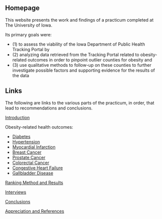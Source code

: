 ## Homepage

This website presents the work and findings of a practicum completed at The University of Iowa.

Its primary goals were:
- (1) to assess the viability of the Iowa Department of Public Health Tracking Portal by
- (2) analyzing data retrieved from the Tracking Portal related to obesity-related outcomes in order to pinpoint outlier counties for obesity and
- (3) use qualitative methods to follow-up on these counties to further investigate possible factors and supporting evidence for the results of the data


## Links

The following are links to the various parts of the practicum, in order, that lead to recommendations and conclusions.

[Introduction](Intro.md)

Obesity-related health outcomes:

- [Diabetes](diabetes.md)
- [Hypertension](hypertension.md)
- [Myocardial Infarction](myocardial_infarction.md)
- [Breast Cancer](breast_cancer.md)
- [Prostate Cancer](prostate_cancer.md)
- [Colorectal Cancer](colorectal_cancer.md)
- [Congestive Heart Failure](congestive_heart_failure.md)
- [Gallbladder Disease](gallbladder_disease.md)

[Ranking Method and Results](ranking.md)

[Interviews](interviews.md)

[Conclusions](conclusions.md)

[Appreciation and References](references.md)

